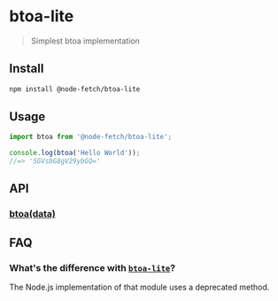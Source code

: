 # btoa-lite

> Simplest btoa implementation

## Install

```sh
npm install @node-fetch/btoa-lite
```

## Usage

```js
import btoa from '@node-fetch/btoa-lite';

console.log(btoa('Hello World'));
//=> 'SGVsbG8gV29ybGQ='
```

## API

### [btoa(data)](https://developer.mozilla.org/en-US/docs/Web/API/WindowOrWorkerGlobalScope/btoa)

## FAQ

### What's the difference with [`btoa-lite`](https://github.com/hughsk/btoa-lite)?

The Node.js implementation of that module uses a deprecated method.
